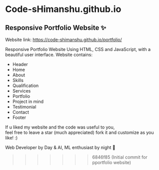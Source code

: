 
# Code-sHimanshu.github.io

## Responsive Portfolio Website ✨

Website link: https://code-shimanshu.github.io/portfolio/

Responsive Portfolio Website Using HTML, CSS and JavaScript, with a beautiful user interface. 
Website contains: 
- Header 
- Home
- About
- Skills
- Qualification
- Services
- Portfolio
- Project in mind
- Testimonial
- Contact
- Footer 

If u liked my website and the code was useful to you, <br>
feel free to leave a star (much appreciated) fork it and customize as you like! :)

Web Developer by Day & AI, ML enthusiast by night 🙌
>>>>>>> 6846f85 (Initial commit for pportfolio website)

